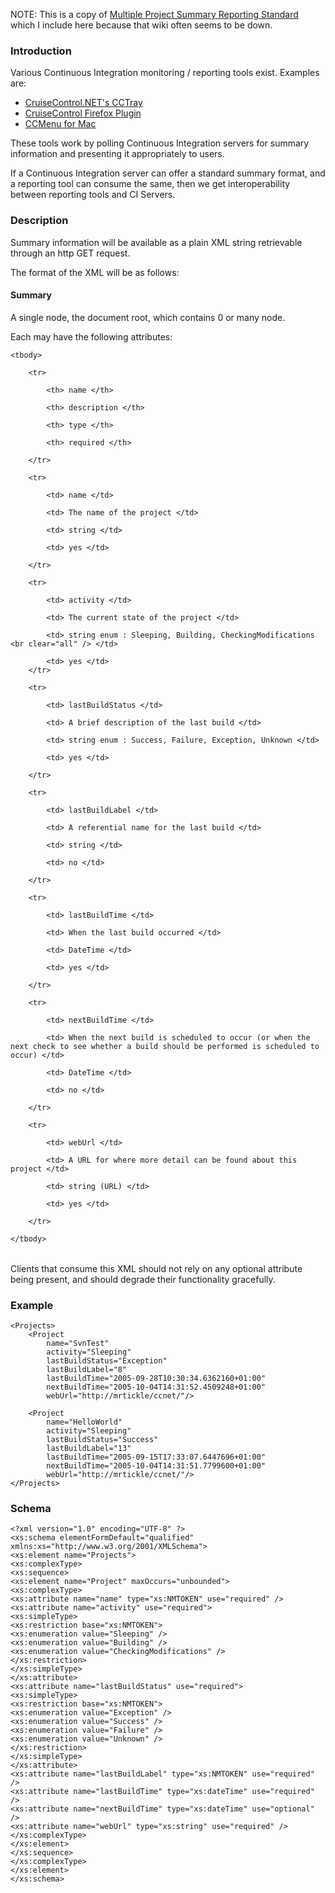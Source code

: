 NOTE: This is a copy of [Multiple Project Summary Reporting Standard](http://confluence.public.thoughtworks.org/display/CI/Multiple+Project+Summary+Reporting+Standard) which I include here because that wiki often seems to be down.

### Introduction

Various Continuous Integration monitoring / reporting tools exist. Examples are:

* [CruiseControl.NET's CCTray](http://confluence.public.thoughtworks.org/display/CCNET/CCTray)
* [CruiseControl Firefox Plugin](http://www.md.pp.ru/mozilla/cc/)
* [CCMenu for Mac](http://sourceforge.net/projects/ccmenu/)

These tools work by polling Continuous Integration servers for summary information and presenting it appropriately to users.

If a Continuous Integration server can offer a standard summary format, and a reporting tool can consume the same, then we get interoperability between reporting tools and CI Servers.

### Description

Summary information will be available as a plain XML string retrievable through an http GET request.

The format of the XML will be as follows:

#### Summary

A single <Projects> node, the document root, which contains 0 or many <Project> node.

Each <Project> may have the following attributes:

<table>

	<tbody>

        <tr>

            <th> name </th>

            <th> description </th>

            <th> type </th>

            <th> required </th>

        </tr>

        <tr>

            <td> name </td>

            <td> The name of the project </td>

            <td> string </td>

            <td> yes </td>

        </tr>

        <tr>

            <td> activity </td>

            <td> The current state of the project </td>

            <td> string enum : Sleeping, Building, CheckingModifications <br clear="all" /> </td>

            <td> yes </td>
        </tr>

        <tr>

            <td> lastBuildStatus </td>

            <td> A brief description of the last build </td>

            <td> string enum : Success, Failure, Exception, Unknown </td>

            <td> yes </td>

        </tr>

        <tr>

            <td> lastBuildLabel </td>

            <td> A referential name for the last build </td>

            <td> string </td>

            <td> no </td>

        </tr>

        <tr>

            <td> lastBuildTime </td>

            <td> When the last build occurred </td>

            <td> DateTime </td>

            <td> yes </td>

        </tr>

        <tr>

            <td> nextBuildTime </td>

            <td> When the next build is scheduled to occur (or when the next check to see whether a build should be performed is scheduled to occur) </td>

            <td> DateTime </td>

            <td> no </td>

        </tr>

        <tr>

            <td> webUrl </td>

            <td> A URL for where more detail can be found about this project </td>

            <td> string (URL) </td>

            <td> yes </td>

        </tr>

    </tbody>

</table>

Clients that consume this XML should not rely on any optional attribute being present, and should degrade their functionality gracefully.

### Example

    <Projects>
        <Project
            name="SvnTest"
            activity="Sleeping"
            lastBuildStatus="Exception"
            lastBuildLabel="8"
            lastBuildTime="2005-09-28T10:30:34.6362160+01:00"
            nextBuildTime="2005-10-04T14:31:52.4509248+01:00"
            webUrl="http://mrtickle/ccnet/"/>

        <Project
            name="HelloWorld"
            activity="Sleeping"
            lastBuildStatus="Success"
            lastBuildLabel="13"
            lastBuildTime="2005-09-15T17:33:07.6447696+01:00"
            nextBuildTime="2005-10-04T14:31:51.7799600+01:00"
            webUrl="http://mrtickle/ccnet/"/>
    </Projects>

### Schema

    <?xml version="1.0" encoding="UTF-8" ?>
    <xs:schema elementFormDefault="qualified" xmlns:xs="http://www.w3.org/2001/XMLSchema">
    <xs:element name="Projects">
    <xs:complexType>
    <xs:sequence>
    <xs:element name="Project" maxOccurs="unbounded">
    <xs:complexType>
    <xs:attribute name="name" type="xs:NMTOKEN" use="required" />
    <xs:attribute name="activity" use="required">
    <xs:simpleType>
    <xs:restriction base="xs:NMTOKEN">
    <xs:enumeration value="Sleeping" />
    <xs:enumeration value="Building" />
    <xs:enumeration value="CheckingModifications" />
    </xs:restriction>
    </xs:simpleType>
    </xs:attribute>
    <xs:attribute name="lastBuildStatus" use="required">
    <xs:simpleType>
    <xs:restriction base="xs:NMTOKEN">
    <xs:enumeration value="Exception" />
    <xs:enumeration value="Success" />
    <xs:enumeration value="Failure" />
    <xs:enumeration value="Unknown" />
    </xs:restriction>
    </xs:simpleType>
    </xs:attribute>
    <xs:attribute name="lastBuildLabel" type="xs:NMTOKEN" use="required" />
    <xs:attribute name="lastBuildTime" type="xs:dateTime" use="required" />
    <xs:attribute name="nextBuildTime" type="xs:dateTime" use="optional" />
    <xs:attribute name="webUrl" type="xs:string" use="required" />
    </xs:complexType>
    </xs:element>
    </xs:sequence>
    </xs:complexType>
    </xs:element>
    </xs:schema>
